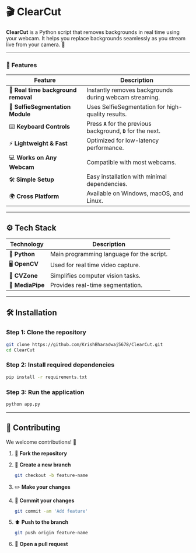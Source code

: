# 🎬 ClearCut

**ClearCut** is a Python script that removes backgrounds in real time using your webcam. It helps you replace backgrounds seamlessly as you stream live from your camera. 🎥

---

### 🌟 **Features**

| Feature                             | Description                                                      |
| ----------------------------------- | ---------------------------------------------------------------- |
| 🎥 **Real time background removal** | Instantly removes backgrounds during webcam streaming.           |
| 🤖 **SelfieSegmentation Module**    | Uses SelfieSegmentation for high-quality results.                |
| ⌨️ **Keyboard Controls**            | Press **`A`** for the previous background, **`D`** for the next. |
| ⚡ **Lightweight & Fast**            | Optimized for low-latency performance.                           |
| 💻 **Works on Any Webcam**          | Compatible with most webcams.                                    |
| 🛠️ **Simple Setup**                | Easy installation with minimal dependencies.                     |
| 🌍 **Cross Platform**               | Available on Windows, macOS, and Linux.                          |

---

## ⚙️ **Tech Stack**

| Technology       | Description                                                           |
| ---------------- | --------------------------------------------------------------------- |
| 🐍 **Python**    | Main programming language for the script.                             |
| 🖥️ **OpenCV**   | Used for real time video capture.                                      |
| 🎯 **CVZone**    | Simplifies computer vision tasks.                                     |
| 🤖 **MediaPipe** | Provides real-time segmentation.                                      |

---

## 🛠️ **Installation**

### Step 1: Clone the repository

```bash
git clone https://github.com/KrishBharadwaj5678/ClearCut.git
cd ClearCut
```

### Step 2: Install required dependencies

```bash
pip install -r requirements.txt
```

### Step 3: Run the application

```bash
python app.py
```

---

## 🤝 **Contributing**

We welcome contributions! 🚀

1. 🍴 **Fork the repository**
2. 🌿 **Create a new branch**
   
   ```bash
   git checkout -b feature-name
   ```
4. ✏️ **Make your changes**
5. 📜 **Commit your changes**
   
   ```bash
   git commit -am 'Add feature'
   ```
6. ⬆️ **Push to the branch**
   
   ```bash
   git push origin feature-name
   ```
8. 🔄 **Open a pull request**
